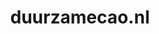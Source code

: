 ---
layout: post
title: "duurzamecao.nl"
internal_url: "/dutchgov/duurzamecao.nl.html"
subdomains_count: 15
all_subdomains_count: 15
urls_count: 15
ssl_rank: 0
http_rank: 31.666666666667
url_link: /data/duurzamecao.nl/urls.txt
all_subdomains_link: /data/duurzamecao.nl/all_subdomains.txt
subdomains_link: /data/duurzamecao.nl/subdomains.txt
categories: dutchgov
---